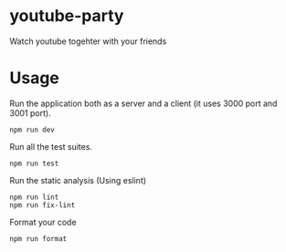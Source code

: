 # youtube-party
Watch youtube togehter with your friends

# Usage
Run the application both as a server and a client (it uses 3000 port and 3001 port).
```
npm run dev
```

Run all the test suites.
```
npm run test
```

Run the static analysis (Using eslint)
```
npm run lint
npm run fix-lint
```

Format your code
```
npm run format
```
